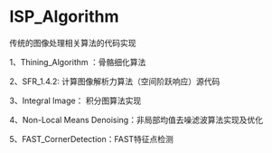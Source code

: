 # ISP_Algorithm
传统的图像处理相关算法的代码实现

1、Thining_Algorithm ：骨骼细化算法   

2、SFR_1.4.2: 计算图像解析力算法（空间阶跃响应）源代码

3、Integral Image： 积分图算法实现

4、Non-Local Means Denoising：非局部均值去噪滤波算法实现及优化

5、FAST_CornerDetection：FAST特征点检测

